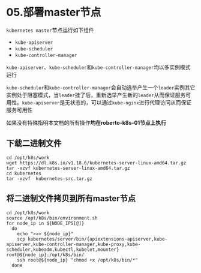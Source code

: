 # 05.部署master节点

`kubernetes master`节点运行如下组件

- `kube-apiserver`
- `kube-scheduler`
- `kube-controller-manager`

`kube-apiserver`、`kube-scheduler`和`kube-controller-manager`均以多实例模式运行

`kube-scheduler`和`kube-controller-manager`会自动选举产生一个`leader`实例其它实例处于阻塞模式，当`leader`挂了后，重新选举产生新的`leader`从而保证服务可用性。`kube-apiserver`是无状态的，可以通过`kube-nginx`进行代理访问从而保证服务可用性

如果没有特殊指明本文档的所有操作**均在roberto-k8s-01节点上执行**

## 下载二进制文件

```shell
cd /opt/k8s/work
wget https://dl.k8s.io/v1.18.6/kubernetes-server-linux-amd64.tar.gz
tar -xzvf kubernetes-server-linux-amd64.tar.gz
cd kubernetes
tar -xzvf  kubernetes-src.tar.gz
```

## 将二进制文件拷贝到所有master节点

```
cd /opt/k8s/work
source /opt/k8s/bin/environment.sh
for node_ip in ${NODE_IPS[@]}
  do
    echo ">>> ${node_ip}"
    scp kubernetes/server/bin/{apiextensions-apiserver,kube-apiserver,kube-controller-manager,kube-proxy,kube-scheduler,kubeadm,kubectl,kubelet,mounter} root@${node_ip}:/opt/k8s/bin/
    ssh root@${node_ip} "chmod +x /opt/k8s/bin/*"
  done
```

